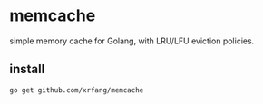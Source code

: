 # memcache

simple memory cache for Golang, with LRU/LFU eviction policies.

## install

    go get github.com/xrfang/memcache
